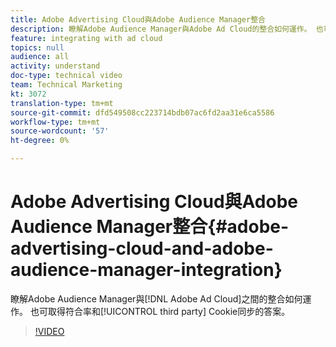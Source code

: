 ```yaml
---
title: Adobe Advertising Cloud與Adobe Audience Manager整合
description: 瞭解Adobe Audience Manager與Adobe Ad Cloud的整合如何運作。 也可取得符合率和協力廠商Cookie同步化的相關答案。
feature: integrating with ad cloud
topics: null
audience: all
activity: understand
doc-type: technical video
team: Technical Marketing
kt: 3072
translation-type: tm+mt
source-git-commit: dfd549508cc223714bdb07ac6fd2aa31e6ca5586
workflow-type: tm+mt
source-wordcount: '57'
ht-degree: 0%

---
```



# Adobe Advertising Cloud與Adobe Audience Manager整合{#adobe-advertising-cloud-and-adobe-audience-manager-integration}

瞭解Adobe Audience Manager與[!DNL Adobe Ad Cloud]之間的整合如何運作。 也可取得符合率和[!UICONTROL third party] Cookie同步的答案。

>[!VIDEO](https://video.tv.adobe.com/v/25894/?quality=12)